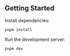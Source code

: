 ## Getting Started

Install dependencies:
```bash
pnpm install
```

Run the development server:

```bash
pnpm dev
```
